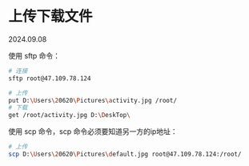 # 上传下载文件

2024.09.08

使用 sftp 命令：

```bash
# 连接
sftp root@47.109.78.124

# 上传
put D:\Users\20620\Pictures\activity.jpg /root/
# 下载
get /root/activity.jpg D:\DeskTop\
```

使用 scp 命令，scp 命令必须要知道另一方的ip地址：

```bash
# 上传
scp D:\Users\20620\Pictures\default.jpg root@47.109.78.124:/root/
```



